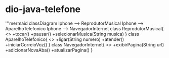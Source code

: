 # dio-java-telefone
'''mermaid
classDiagram
    Iphone --> ReprodutorMusical
    Iphone --> AparelhoTelefonico
    Iphone --> NavegadorInternet
    class ReprodutorMusical{
      <<interface>>
      +tocar()
      +pausar()
      +selecionarMusica(String musica)
    }
    class AparelhoTelefonico{
        <<interface>>
      +ligar(String numero)
      +atender()
      +iniciarCorreioVoz()
    }
    class NavegadorInternet{
        <<interface>>
      +exibirPagina(String url)
      +adicionarNovaAba()
      +atualizarPagina()
    }
